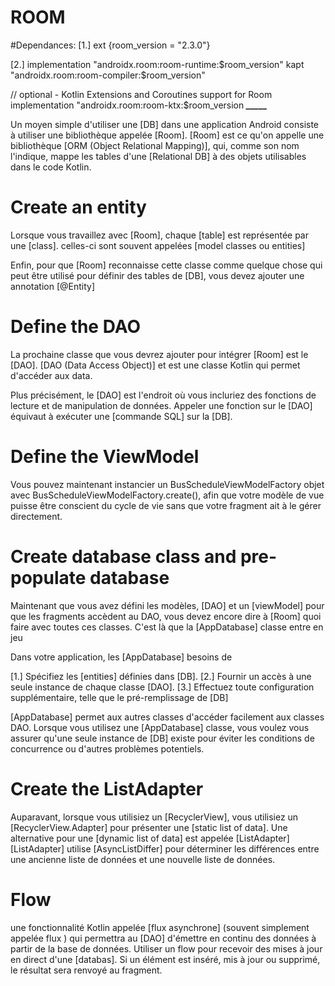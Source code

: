 # ROOM
#Dependances:
[1.] ext {room_version = "2.3.0"}

[2.]
implementation "androidx.room:room-runtime:$room_version"
kapt "androidx.room:room-compiler:$room_version"

// optional - Kotlin Extensions and Coroutines support for Room
implementation "androidx.room:room-ktx:$room_version 
                  ***_____***

Un moyen simple d'utiliser une [DB] dans une application Android consiste à utiliser une bibliothèque appelée [Room].
[Room] est ce qu'on appelle une bibliothèque [ORM (Object Relational Mapping)], qui, comme son nom l'indique, 
mappe les tables d'une [Relational DB] à des objets utilisables dans le code Kotlin.

# Create an entity
Lorsque vous travaillez avec [Room], chaque [table] est représentée par une [class].
celles-ci sont souvent appelées  [model classes ou entities]

Enfin, pour que [Room] reconnaisse cette classe comme quelque chose qui peut être utilisé pour 
définir des tables de [DB], vous devez ajouter une annotation [@Entity]

# Define the DAO
La prochaine classe que vous devrez ajouter pour intégrer [Room] est le [DAO].
[DAO (Data Access Object)] et est une classe Kotlin qui permet d'accéder aux data.

Plus précisément, le [DAO] est l'endroit où vous incluriez des fonctions de lecture et de manipulation de données.
Appeler une fonction sur le [DAO] équivaut à exécuter une [commande SQL] sur la [DB]. 


# Define the ViewModel
Vous pouvez maintenant instancier un BusScheduleViewModelFactory objet avec BusScheduleViewModelFactory.create(),
afin que votre modèle de vue puisse être conscient du cycle de vie sans que votre fragment ait à le gérer directement.


# Create database class and pre-populate database
Maintenant que vous avez défini les modèles, [DAO] et un [viewModel] pour que les fragments accèdent au DAO,
vous devez encore dire à [Room] quoi faire avec toutes ces classes. C'est là que la [AppDatabase] classe entre en jeu

Dans votre application, les [AppDatabase] besoins de

[1.] Spécifiez les [entities] définies dans [DB].
[2.] Fournir un accès à une seule instance de chaque classe [DAO].
[3.] Effectuez toute configuration supplémentaire, telle que le pré-remplissage de [DB]

[AppDatabase] permet aux autres classes d'accéder facilement aux classes DAO.
Lorsque vous utilisez une [AppDatabase] classe, vous voulez vous assurer qu'une seule instance de [DB] existe pour éviter
les conditions de concurrence ou d'autres problèmes potentiels. 


# Create the ListAdapter
Auparavant, lorsque vous utilisiez un [RecyclerView], vous utilisiez un [RecyclerView.Adapter] pour présenter une [static list of data].
Une alternative pour une [dynamic list of data]  est appelée [ListAdapter]
[ListAdapter] utilise [AsyncListDiffer] pour déterminer les différences entre une ancienne liste de données et une nouvelle liste de données.

# Flow
une fonctionnalité Kotlin appelée [flux asynchrone] (souvent simplement appelée flux ) qui permettra 
au [DAO] d'émettre en continu des données à partir de la base de données.
Utiliser un flow pour recevoir des mises à jour en direct d'une [databas].
Si un élément est inséré, mis à jour ou supprimé, le résultat sera renvoyé au fragment.